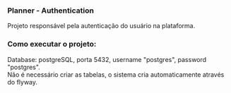 <h3>Planner - Authentication</h3>
Projeto responsável pela autenticação do usuário na plataforma.

<h3>Como executar o projeto:</h3>
Database: postgreSQL, porta 5432, username "postgres", password "postgres". 
<br>Não é necessário criar as tabelas, o sistema cria automaticamente através do flyway.